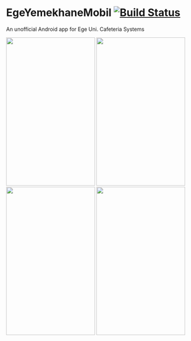 # EgeYemekhaneMobil [![Build Status](https://travis-ci.org/y3seker/EgeYemekhaneMobil.svg?branch=master)](https://travis-ci.org/y3seker/EgeYemekhaneMobil)

An unofficial Android app for Ege Uni. Cafeteria Systems

<img src="https://github.com/y3seker/EgeYemekhaneMobil/blob/master/SS/device-2015-11-05-235126.png" width="240" height="400">
<img src="https://github.com/y3seker/EgeYemekhaneMobil/blob/master/SS/device-2015-11-05-235154.png" width="240" height="400">
<img src="https://github.com/y3seker/EgeYemekhaneMobil/blob/master/SS/device-2015-11-05-235208.png" width="240" height="400">
<img src="https://github.com/y3seker/EgeYemekhaneMobil/blob/master/SS/device-2015-11-05-235248.png" width="240" height="400">
